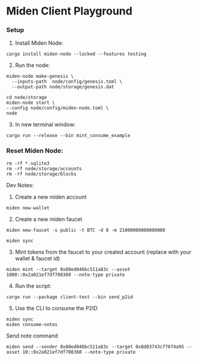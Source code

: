 # Miden Client Playground 

### Setup
1)  Install Miden Node:
```
cargo install miden-node --locked --features testing
```

2) Run the node:
```
miden-node make-genesis \
  --inputs-path  node/config/genesis.toml \
  --output-path node/storage/genesis.dat

cd node/storage
miden-node start \
--config node/config/miden-node.toml \
node
```

3) In new terminal window:
```
cargo run --release --bin mint_consume_example
```

### Reset Miden Node:
```
rm -rf *.sqlite3 
rm -rf node/storage/accounts
rm -rf node/storage/blocks
```








Dev Notes:

1) Create a new miden account
```
miden new-wallet
```

2) Create a new miden faucet
```
miden new-faucet -s public -t BTC -d 8 -m 21000000000000000
```

```
miden sync
```

3) Mint tokens from the faucet to your created account (replace with your wallet & faucet id)
```
miden mint --target 0x80ed046bc511a83c --asset 1000::0x2a021ef7df708360 --note-type private 
```

4) Run the script: 
```
cargo run --package client-test --bin send_p2id
```

5) Use the CLI to consume the P2ID

```
miden sync
miden consume-notes
```

Send note command
```
miden send --sender 0x80ed046bc511a83c --target 0x8d03743cf76f4a95 --asset 10::0x2a021ef7df708360 --note-type private
```